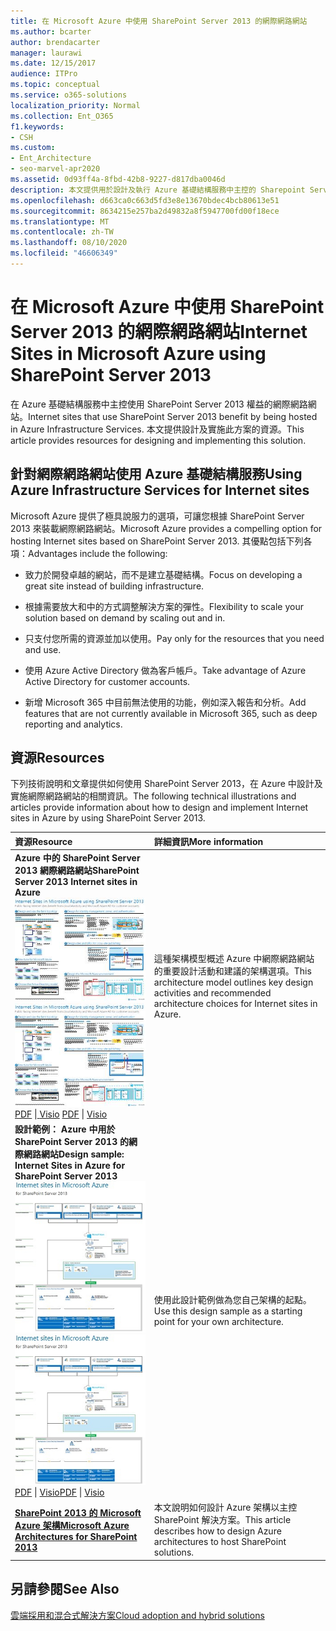 ```yaml
---
title: 在 Microsoft Azure 中使用 SharePoint Server 2013 的網際網路網站
ms.author: bcarter
author: brendacarter
manager: laurawi
ms.date: 12/15/2017
audience: ITPro
ms.topic: conceptual
ms.service: o365-solutions
localization_priority: Normal
ms.collection: Ent_O365
f1.keywords:
- CSH
ms.custom:
- Ent_Architecture
- seo-marvel-apr2020
ms.assetid: 0d93ff4a-8fbd-42b8-9227-d817dba0046d
description: 本文提供用於設計及執行 Azure 基礎結構服務中主控的 Sharepoint Server 2013 網際網路網站的資源。
ms.openlocfilehash: d663ca0c663d5fd3e8e13670bdec4bcb80613e51
ms.sourcegitcommit: 8634215e257ba2d49832a8f5947700fd00f18ece
ms.translationtype: MT
ms.contentlocale: zh-TW
ms.lasthandoff: 08/10/2020
ms.locfileid: "46606349"
---
```

# <a name="internet-sites-in-microsoft-azure-using-sharepoint-server-2013"></a><span data-ttu-id="668a6-103">在 Microsoft Azure 中使用 SharePoint Server 2013 的網際網路網站</span><span class="sxs-lookup"><span data-stu-id="668a6-103">Internet Sites in Microsoft Azure using SharePoint Server 2013</span></span>

 <span data-ttu-id="668a6-104">在 Azure 基礎結構服務中主控使用 SharePoint Server 2013 權益的網際網路網站。</span><span class="sxs-lookup"><span data-stu-id="668a6-104">Internet sites that use SharePoint Server 2013 benefit by being hosted in Azure Infrastructure Services.</span></span> <span data-ttu-id="668a6-105">本文提供設計及實施此方案的資源。</span><span class="sxs-lookup"><span data-stu-id="668a6-105">This article provides resources for designing and implementing this solution.</span></span>
  
## <a name="using-azure-infrastructure-services-for-internet-sites"></a><span data-ttu-id="668a6-106">針對網際網路網站使用 Azure 基礎結構服務</span><span class="sxs-lookup"><span data-stu-id="668a6-106">Using Azure Infrastructure Services for Internet sites</span></span>

<span data-ttu-id="668a6-107">Microsoft Azure 提供了極具說服力的選項，可讓您根據 SharePoint Server 2013 來裝載網際網路網站。</span><span class="sxs-lookup"><span data-stu-id="668a6-107">Microsoft Azure provides a compelling option for hosting Internet sites based on SharePoint Server 2013.</span></span> <span data-ttu-id="668a6-108">其優點包括下列各項：</span><span class="sxs-lookup"><span data-stu-id="668a6-108">Advantages include the following:</span></span>
  
- <span data-ttu-id="668a6-109">致力於開發卓越的網站，而不是建立基礎結構。</span><span class="sxs-lookup"><span data-stu-id="668a6-109">Focus on developing a great site instead of building infrastructure.</span></span>
    
- <span data-ttu-id="668a6-110">根據需要放大和中的方式調整解決方案的彈性。</span><span class="sxs-lookup"><span data-stu-id="668a6-110">Flexibility to scale your solution based on demand by scaling out and in.</span></span>
    
- <span data-ttu-id="668a6-111">只支付您所需的資源並加以使用。</span><span class="sxs-lookup"><span data-stu-id="668a6-111">Pay only for the resources that you need and use.</span></span>
    
- <span data-ttu-id="668a6-112">使用 Azure Active Directory 做為客戶帳戶。</span><span class="sxs-lookup"><span data-stu-id="668a6-112">Take advantage of Azure Active Directory for customer accounts.</span></span>
    
- <span data-ttu-id="668a6-113">新增 Microsoft 365 中目前無法使用的功能，例如深入報告和分析。</span><span class="sxs-lookup"><span data-stu-id="668a6-113">Add features that are not currently available in Microsoft 365, such as deep reporting and analytics.</span></span>
    
## <a name="resources"></a><span data-ttu-id="668a6-114">資源</span><span class="sxs-lookup"><span data-stu-id="668a6-114">Resources</span></span>

<span data-ttu-id="668a6-115">下列技術說明和文章提供如何使用 SharePoint Server 2013，在 Azure 中設計及實施網際網路網站的相關資訊。</span><span class="sxs-lookup"><span data-stu-id="668a6-115">The following technical illustrations and articles provide information about how to design and implement Internet sites in Azure by using SharePoint Server 2013.</span></span>
  
|<span data-ttu-id="668a6-116">**資源**</span><span class="sxs-lookup"><span data-stu-id="668a6-116">**Resource**</span></span>|<span data-ttu-id="668a6-117">**詳細資訊**</span><span class="sxs-lookup"><span data-stu-id="668a6-117">**More information**</span></span>|
|:-----|:-----|
|<span data-ttu-id="668a6-118">**Azure 中的 SharePoint Server 2013 網際網路網站**</span><span class="sxs-lookup"><span data-stu-id="668a6-118">**SharePoint Server 2013 Internet sites in Azure**</span></span> <br/> <span data-ttu-id="668a6-119">[![Azure 中使用 SharePoint 的網際網路網站影像](media/MS-AZ-SPInternetSites.jpg)          ](https://go.microsoft.com/fwlink/p/?LinkId=392552)</span><span class="sxs-lookup"><span data-stu-id="668a6-119">[![Image of Internet sites in Azure using SharePoint](media/MS-AZ-SPInternetSites.jpg)          ](https://go.microsoft.com/fwlink/p/?LinkId=392552)</span></span> <br/> <span data-ttu-id="668a6-120">[PDF](https://go.microsoft.com/fwlink/p/?LinkId=392552) \|[          ](https://go.microsoft.com/fwlink/p/?LinkId=392551) [Visio](https://go.microsoft.com/fwlink/p/?LinkId=392551)  </span><span class="sxs-lookup"><span data-stu-id="668a6-120">[PDF](https://go.microsoft.com/fwlink/p/?LinkId=392552)  \| [          ](https://go.microsoft.com/fwlink/p/?LinkId=392551)[Visio](https://go.microsoft.com/fwlink/p/?LinkId=392551)</span></span> <br/> |<span data-ttu-id="668a6-121">這種架構模型概述 Azure 中網際網路網站的重要設計活動和建議的架構選項。</span><span class="sxs-lookup"><span data-stu-id="668a6-121">This architecture model outlines key design activities and recommended architecture choices for Internet sites in Azure.</span></span>  <br/> |
|<span data-ttu-id="668a6-122">**設計範例： Azure 中用於 SharePoint Server 2013 的網際網路網站**</span><span class="sxs-lookup"><span data-stu-id="668a6-122">**Design sample: Internet Sites in Azure for SharePoint Server 2013**</span></span> <br/> <span data-ttu-id="668a6-123">[![設計範例影像：Microsoft Azure for SharePoint 2013 中的網際網路網站](media/MS-AZ-InternetSitesDesignSample.jpg)          ](https://go.microsoft.com/fwlink/p/?LinkId=392549)</span><span class="sxs-lookup"><span data-stu-id="668a6-123">[![Image of the Design sample: Internet sites in Microsoft Azure for SharePoint 2013](media/MS-AZ-InternetSitesDesignSample.jpg)          ](https://go.microsoft.com/fwlink/p/?LinkId=392549)</span></span> <br/> <span data-ttu-id="668a6-124">[PDF](https://go.microsoft.com/fwlink/p/?LinkId=392549)  \| [Visio](https://go.microsoft.com/fwlink/p/?LinkId=392548)</span><span class="sxs-lookup"><span data-stu-id="668a6-124">[PDF](https://go.microsoft.com/fwlink/p/?LinkId=392549)  \| [Visio](https://go.microsoft.com/fwlink/p/?LinkId=392548)</span></span> <br/> |<span data-ttu-id="668a6-125">使用此設計範例做為您自己架構的起點。</span><span class="sxs-lookup"><span data-stu-id="668a6-125">Use this design sample as a starting point for your own architecture.</span></span>  <br/> |
|<span data-ttu-id="668a6-126">**[SharePoint 2013 的 Microsoft Azure 架構](microsoft-azure-architectures-for-sharepoint-2013.md)**</span><span class="sxs-lookup"><span data-stu-id="668a6-126">**[Microsoft Azure Architectures for SharePoint 2013](microsoft-azure-architectures-for-sharepoint-2013.md)**</span></span> <br/> |<span data-ttu-id="668a6-127">本文說明如何設計 Azure 架構以主控 SharePoint 解決方案。</span><span class="sxs-lookup"><span data-stu-id="668a6-127">This article describes how to design Azure architectures to host SharePoint solutions.</span></span>  <br/> |

## <a name="see-also"></a><span data-ttu-id="668a6-128">另請參閱</span><span class="sxs-lookup"><span data-stu-id="668a6-128">See Also</span></span>

[<span data-ttu-id="668a6-129">雲端採用和混合式解決方案</span><span class="sxs-lookup"><span data-stu-id="668a6-129">Cloud adoption and hybrid solutions</span></span>](cloud-adoption-and-hybrid-solutions.yml)



